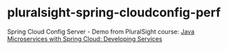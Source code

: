 # pluralsight-spring-cloudconfig-perf
Spring Cloud Config Server - Demo
from PluralSight course: [Java Microservices with Spring Cloud: Developing Services](https://app.pluralsight.com/library/courses/java-microservices-spring-cloud-developing-services)
